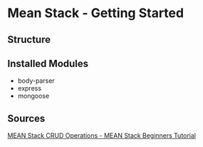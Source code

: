 # Mean Stack - Getting Started

## Structure

## Installed Modules

* body-parser
* express
* mongoose

## Sources

[MEAN Stack CRUD Operations - MEAN Stack Beginners Tutorial](https://www.youtube.com/watch?v=UYh6EvpQquw&t=767s)
